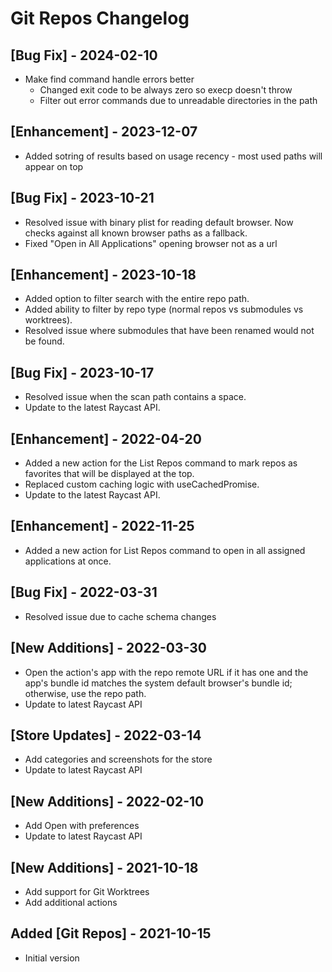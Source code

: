 # Git Repos Changelog

## [Bug Fix] - 2024-02-10

- Make find command handle errors better
    - Changed exit code to be always zero so execp doesn't throw
    - Filter out error commands due to unreadable directories in the path

## [Enhancement] - 2023-12-07

- Added sotring of results based on usage recency - most used paths will appear on top

## [Bug Fix] - 2023-10-21

- Resolved issue with binary plist for reading default browser. Now checks against all known browser paths as a fallback.
- Fixed "Open in All Applications" opening browser not as a url

## [Enhancement] - 2023-10-18

- Added option to filter search with the entire repo path.
- Added ability to filter by repo type (normal repos vs submodules vs worktrees).
- Resolved issue where submodules that have been renamed would not be found. 

## [Bug Fix] - 2023-10-17

- Resolved issue when the scan path contains a space.
- Update to the latest Raycast API.

## [Enhancement] - 2022-04-20

- Added a new action for the List Repos command to mark repos as favorites that will be displayed at the top.
- Replaced custom caching logic with useCachedPromise.
- Update to the latest Raycast API.

## [Enhancement] - 2022-11-25

- Added a new action for List Repos command to open in all assigned applications at once.

## [Bug Fix] - 2022-03-31
- Resolved issue due to cache schema changes

## [New Additions] - 2022-03-30
- Open the action's app with the repo remote URL if it has one and the app's bundle id matches the system default browser's bundle id; otherwise, use the repo path.
- Update to latest Raycast API

## [Store Updates] - 2022-03-14
- Add categories and screenshots for the store
- Update to latest Raycast API

## [New Additions] - 2022-02-10
- Add Open with preferences
- Update to latest Raycast API

## [New Additions] - 2021-10-18
- Add support for Git Worktrees
- Add additional actions

## Added [Git Repos] - 2021-10-15
- Initial version

